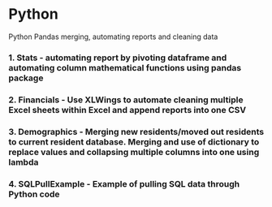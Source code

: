 # Python
Python Pandas merging, automating reports and cleaning data
### 1. Stats - automating report by pivoting dataframe and automating column mathematical functions using pandas package
### 2. Financials - Use XLWings to automate cleaning multiple Excel sheets within Excel and append reports into one CSV
### 3. Demographics - Merging new residents/moved out residents to current resident database. Merging and use of dictionary to replace values and collapsing multiple columns into one using lambda
### 4. SQLPullExample - Example of pulling SQL data through Python code
